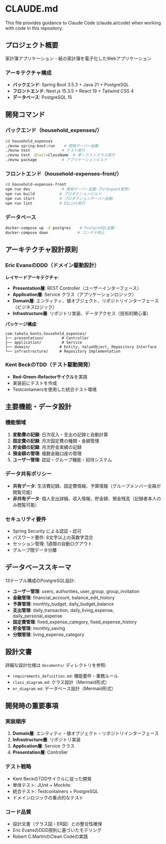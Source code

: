 # CLAUDE.md

This file provides guidance to Claude Code (claude.ai/code) when working with code in this repository.

## プロジェクト概要

家計簿アプリケーション - 紙の家計簿を電子化したWebアプリケーション

### アーキテクチャ構成
- **バックエンド**: Spring Boot 3.5.3 + Java 21 + PostgreSQL
- **フロントエンド**: Next.js 15.3.5 + React 19 + Tailwind CSS 4
- **データベース**: PostgreSQL 15

## 開発コマンド

### バックエンド（household_expenses/）
```bash
cd household_expenses
./mvnw spring-boot:run    # 開発サーバー起動
./mvnw test              # テスト実行
./mvnw test -Dtest=ClassName  # 単一テストクラス実行
./mvnw package           # アプリケーションビルド
```

### フロントエンド（household-expenses-front/）
```bash
cd household-expenses-front
npm run dev              # 開発サーバー起動（Turbopack使用）
npm run build           # プロダクションビルド
npm run start           # プロダクションサーバー起動
npm run lint            # ESLint実行
```

### データベース
```bash
docker-compose up -d postgres    # PostgreSQL起動
docker-compose down             # コンテナ停止
```

## アーキテクチャ設計原則

### Eric EvansのDDD（ドメイン駆動設計）
**レイヤードアーキテクチャ**:
- **Presentation層**: REST Controller（ユーザーインターフェース）
- **Application層**: Service クラス（アプリケーションロジック）
- **Domain層**: エンティティ、値オブジェクト、リポジトリインターフェース（ビジネスロジック）
- **Infrastructure層**: リポジトリ実装、データアクセス（技術的関心事）

**パッケージ構成**:
```
com.takata_kento.household_expenses/
├── presentation/        # Controller
├── application/         # Service
├── domain/             # Entity, ValueObject, Repository Interface
└── infrastructure/     # Repository Implementation
```

### Kent BeckのTDD（テスト駆動開発）
- **Red-Green-Refactorサイクル**を実践
- 実装前にテストを作成
- Testcontainersを使用した統合テスト環境

## 主要機能・データ設計

### 機能領域
1. **変動費の記録**: 日次収入・支出の記録と自動計算
2. **固定費の記録**: 月次固定費の種類・金額管理
3. **貯金額の記録**: 月次貯金実績の記録
4. **預金額の管理**: 複数金融口座の管理
5. **ユーザー管理**: 認証・グループ機能・招待システム

### データ共有ポリシー
- **共有データ**: 生活費記録、固定費情報、予算情報（グループメンバー全員が閲覧可能）
- **非共有データ**: 個人支出詳細、収入情報、貯金額、預金残高（記録者本人のみ閲覧可能）

### セキュリティ要件
- Spring Security による認証・認可
- パスワード要件: 8文字以上の英数字混合
- セッション管理: 1週間の自動ログアウト
- グループ間データ分離

## データベーススキーマ

13テーブル構成のPostgreSQL設計:
- **ユーザー管理**: users, authorities, user_group, group_invitation
- **金融管理**: financial_account, balance_edit_history
- **予算管理**: monthly_budget, daily_budget_balance  
- **支出管理**: daily_transaction, daily_living_expense, daily_personal_expense
- **固定費管理**: fixed_expense_category, fixed_expense_history
- **貯金管理**: monthly_saving
- **分類管理**: living_expense_category

## 設計文書

詳細な設計仕様は `documents/` ディレクトリを参照:
- `requirements_definition.md`: 機能要件・業務ルール
- `class_diagram.md`: クラス設計（Mermaid形式）
- `er_diagram.md`: データベース設計（Mermaid形式）

## 開発時の重要事項

### 実装順序
1. **Domain層**: エンティティ・値オブジェクト・リポジトリインターフェース
2. **Infrastructure層**: リポジトリ実装
3. **Application層**: Service クラス
4. **Presentation層**: Controller

### テスト戦略
- Kent BeckのTDDサイクルに従った開発
- 単体テスト: JUnit + Mockito
- 統合テスト: Testcontainers + PostgreSQL
- ドメインロジックの重点的なテスト

### コード品質
- 設計文書（クラス図・ER図）との整合性確保
- Eric EvansのDDD原則に基づいたモデリング
- Robert C.MartinのClean Codeの実践
